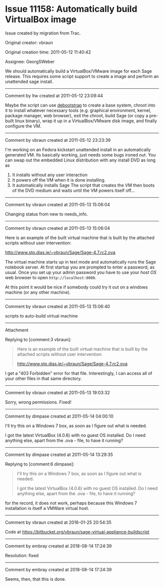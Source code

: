 # Issue 11158: Automatically build VirtualBox image

Issue created by migration from Trac.

Original creator: vbraun

Original creation time: 2011-05-12 11:40:42

Assignee: GeorgSWeber

We should automatically build a VirtualBox/VMware image for each Sage release. This requires some script support to create a image and perform an unattended sage install.


---

Comment by ltw created at 2011-05-12 23:09:44

Maybe the script can use [debootstrap](http://packages.debian.org/squeeze/debootstrap) to create a base system, chroot into it to install whatever necessary tools (e.g. graphical environment, kernel, package manager, web browser), exit the chroot, build Sage (or copy a pre-built linux binary), wrap it up in a VirtualBox/VMware disk image, and finally configure the VM.


---

Comment by vbraun created at 2011-05-12 23:23:39

I'm working on an Fedora kickstart unattended install in an automatically generated VM. Its basically working, just needs some bugs ironed out. You can swap out the embedded Linux distribution with any install DVD as long as
  1. It installs without any user interaction
  2. It powers off the VM when it is done installing.  
  3. It automatically installs Sage
The script that creates the VM then boots of the DVD medium and waits until the VM powers itself off...


---

Comment by vbraun created at 2011-05-13 15:06:04

Changing status from new to needs_info.


---

Comment by vbraun created at 2011-05-13 15:06:04

Here is an example of the built virtual machine that is built by the attached scripts without user intervention:

http://www.stp.dias.ie/~vbraun/Sage/Sage-4.7.rc2.ova

The virtual machine starts up in text mode and automatically runs the Sage notebook server. At first startup you are prompted to enter a password, as usual. Once you set up your admin password you have to use your *host OS* web browser to open `http://localhost:8000`. 

At this point it would be nice if somebody could try it out on a windows machine (or any other machine).


---

Comment by vbraun created at 2011-05-13 15:06:40

scripts to auto-build virtual machine


---

Attachment

Replying to [comment:3 vbraun]:
> Here is an example of the built virtual machine that is built by the attached scripts without user intervention:
> 
> http://www.stp.dias.ie/~vbraun/Sage/Sage-4.7.rc2.ova

I get a "403 Forbidden" error for that file. Interestingly, I can access all of your other files in that same directory.


---

Comment by vbraun created at 2011-05-13 19:03:32

Sorry, wrong permissions. Fixed!


---

Comment by dimpase created at 2011-05-14 04:00:10

I'll try this on a Windows 7 box, as soon as I figure out what is needed.

I got the latest VirtualBox (4.0.6) with no guest OS installed.
Do I need anything else, apart from the .ova - file, to have it running?


---

Comment by dimpase created at 2011-05-14 13:29:35

Replying to [comment:6 dimpase]:
> I'll try this on a Windows 7 box, as soon as I figure out what is needed.
> 
> I got the latest VirtualBox (4.0.6) with no guest OS installed.
> Do I need anything else, apart from the .ova - file, to have it running?

for the record, it does not work, perhaps because this Windows 7 installation is itself a VMWare virtual host.


---

Comment by vbraun created at 2016-01-25 20:54:35

Code at https://bitbucket.org/vbraun/sage-virtual-appliance-buildscript


---

Comment by embray created at 2018-08-14 17:24:39

Resolution: fixed


---

Comment by embray created at 2018-08-14 17:24:39

Seems, then, that this is done.
